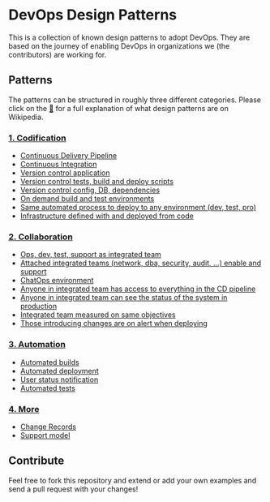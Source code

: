 # DevOps Design Patterns

This is a collection of known design patterns to adopt DevOps. They are based on the journey of enabling DevOps in organizations we (the contributors) are working for.

## Patterns

The patterns can be structured in roughly three different categories. Please click on the [:notebook:](http://en.wikipedia.org/wiki/Software_design_pattern) for a full explanation of what design patterns are on Wikipedia.

### [1. Codification](Codification)
* [Continuous Delivery Pipeline](Codification/ContinuousDeliveryPipeline)
* [Continuous Integration](Codification/ContinuousIntegration)
* [Version control application](Codification/VersionControlApplication)
* [Version control tests, build and deploy scripts](Codification/VersionControlTestBuildDeploy)
* [Version control config, DB, dependencies](Codification/VersionControlConfigDBDependencies)
* [On demand build and test environments](Codification/OnDemandBuildAndTest)
* [Same automated process to deploy to any environment (dev, test, pro)](Codification/SameAutomatedDeploy)
* [Infrastructure defined with and deployed from code](Codification/InfrastructureAsCode)

### [2. Collaboration](Collaboration)
* [Ops, dev, test, support as integrated team](Collaboration/IntegratedTeam)
* [Attached integrated teams (network, dba, security, audit, ...) enable and support ](Collaboration/EnableAndSupport)
* [ChatOps environment](Collaboration/ChatOps)
* [Anyone in integrated team has access to everything in the CD pipeline](Collaboration/CDPipelineAccess)
* [Anyone in integrated team can see the status of the system in production](Collaboration/MonitoringAccess)
* [Integrated team measured on same objectives](Collaboration/SameMetrics)
* [Those introducing changes are on alert when deploying](Collaboration/OnAlertWhenDeploy)

### [3. Automation](Automation)
* [Automated builds](Automation/AutoBuild)
* [Automated deployment](Automation/AutoDeploy)
* [User status notification](Automation/UserStatusNotification)
* [Automated tests](Automation/AutomatedTests)

### [4. More](More)
* [Change Records](More/ChangeRecords)
* [Support model](More/SupportModel)

## Contribute

Feel free to fork this repository and extend or add your own examples and send a pull request with your changes!

